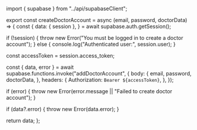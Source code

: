 import { supabase } from "../api/supabaseClient";

export const createDoctorAccount = async (email, password, doctorData) => {
  const {
    data: { session },
  } = await supabase.auth.getSession();

  if (!session) {
    throw new Error("You must be logged in to create a doctor account");
  } else {
    console.log("Authenticated user:", session.user);
  }

  const accessToken = session.access_token;

  const { data, error } = await supabase.functions.invoke("addDoctorAccount", {
    body: {
      email,
      password,
      doctorData,
    },
    headers: {
      Authorization: `Bearer ${accessToken}`,
    },
  });

  if (error) {
    throw new Error(error.message || "Failed to create doctor account");
  }

  if (data?.error) {
    throw new Error(data.error);
  }

  return data;
};
